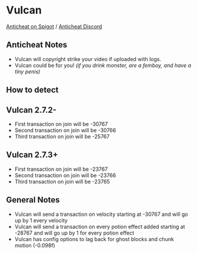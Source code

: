 # Vulcan
[Anticheat on Spigot](https://www.spigotmc.org/resources/vulcan-anti-cheat-advanced-cheat-detection-1-7-1-19-2.83626/)
/ [Anticheat Discord](https://discord.gg/SCNuwUG)
## Anticheat Notes
- Vulcan will copyright strike your video if uploaded with logs.
- Vulcan could be for you! *(if you drink monster, are a femboy, and have a tiny penis)*

## How to detect

## Vulcan 2.7.2-
- First transaction on join will be -30767
- Second transaction on join will be -30766
- Third transaction on join will be -25767

## Vulcan 2.7.3+
- First transaction on join will be -23767
- Second transaction on join will be -23766
- Third transaction on join will be -23765

## General Notes

- Vulcan will send a transaction on velocity starting at -30767 and will go up by 1 every velocity
- Vulcan will send a transaction on every potion effect added starting at -28767 and will go up by 1 for every potion effect
- Vulcan has config options to lag back for ghost blocks and chunk motion (-0.098f)
